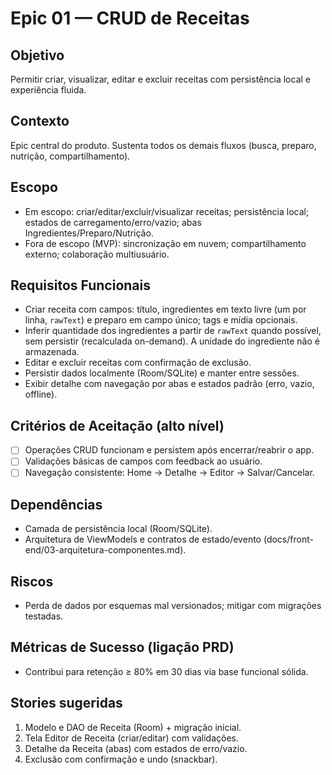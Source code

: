 # Epic 01 — CRUD de Receitas

## Objetivo
Permitir criar, visualizar, editar e excluir receitas com persistência local e experiência fluida.

## Contexto
Epic central do produto. Sustenta todos os demais fluxos (busca, preparo, nutrição, compartilhamento).

## Escopo
- Em escopo: criar/editar/excluir/visualizar receitas; persistência local; estados de carregamento/erro/vazio; abas Ingredientes/Preparo/Nutrição.
- Fora de escopo (MVP): sincronização em nuvem; compartilhamento externo; colaboração multiusuário.

## Requisitos Funcionais
- Criar receita com campos: título, ingredientes em texto livre (um por linha, `rawText`) e preparo em campo único; tags e mídia opcionais.
- Inferir quantidade dos ingredientes a partir de `rawText` quando possível, sem persistir (recalculada on-demand). A unidade do ingrediente não é armazenada.
- Editar e excluir receitas com confirmação de exclusão.
- Persistir dados localmente (Room/SQLite) e manter entre sessões.
- Exibir detalhe com navegação por abas e estados padrão (erro, vazio, offline).

## Critérios de Aceitação (alto nível)
- [ ] Operações CRUD funcionam e persistem após encerrar/reabrir o app.
- [ ] Validações básicas de campos com feedback ao usuário.
- [ ] Navegação consistente: Home → Detalhe → Editor → Salvar/Cancelar.

## Dependências
- Camada de persistência local (Room/SQLite).
- Arquitetura de ViewModels e contratos de estado/evento (docs/front-end/03-arquitetura-componentes.md).

## Riscos
- Perda de dados por esquemas mal versionados; mitigar com migrações testadas.

## Métricas de Sucesso (ligação PRD)
- Contribui para retenção ≥ 80% em 30 dias via base funcional sólida.

## Stories sugeridas
1. Modelo e DAO de Receita (Room) + migração inicial.
2. Tela Editor de Receita (criar/editar) com validações.
3. Detalhe da Receita (abas) com estados de erro/vazio.
4. Exclusão com confirmação e undo (snackbar).
